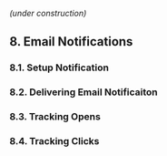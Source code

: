 *(under construction)*

## 8. Email Notifications

### 8.1. Setup Notification

### 8.2. Delivering Email Notificaiton

### 8.3. Tracking Opens

### 8.4. Tracking Clicks